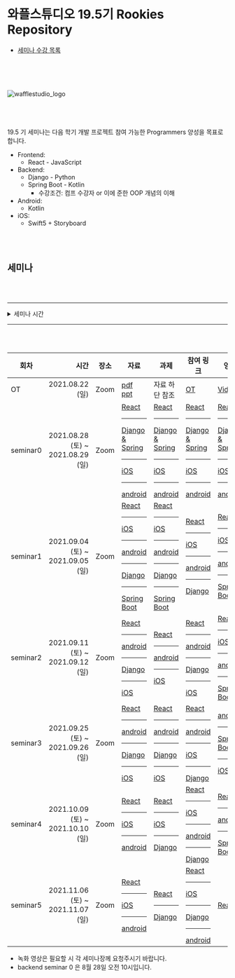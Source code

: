 # 와플스튜디오 19.5기 Rookies Repository

- [세미나 수강 목록](./seminar-list.md)

<br><br><br><br>![wafflestudio_logo](wafflestudio_logo.png)<br><br><br><br><br>
19.5 기 세미나는 다음 학기 개발 프로젝트 참여 가능한 Programmers 양성을 목표로 합니다.

- Frontend:
    - React - JavaScript
- Backend:
    - Django - Python
    - Spring Boot - Kotlin
        - 수강조건: 컴프 수강자 or 이에 준한 OOP 개념의 이해
- Android:
    - Kotlin
- iOS:
    - Swift5 + Storyboard

<br><br>

## 세미나

<br><br>

---

<details>
<summary>세미나 시간</summary>

| 세미나          | 요일   | 시간           |
| :-------------- | ------ | :------------- |
| 백엔드 (장고)   | 토요일 | 오전 10시      |
| 안드로이드      | 토요일 | 오전 11시 30분 |
| 백엔드 (스프링) | 토요일 | 오후 3시       |
| 프론트          | 토요일 | 오후 4시 30분  |
| iOS             | 일요일 | 오후 1시       |

- iOS 세미나용 설문 링크 : https://docs.google.com/forms/d/1xooe-6mre4lDUAF9k_3kIqJQ97DSHsLKf8j9QbGBaHI/edit#responses

</details>

---

<br><br>

| 회차     |                              시간 | 장소 | 자료 | 과제 | 참여 링크 | 영상 |
| -------- | --------------------------------: | ---- | ---- | ---- | ---- | ---- |
| OT       | 2021.08.22 (일)                  | Zoom |  [pdf][OT_PDF_LINK] <br> [ppt][OT_PPT_LINK]   |  자료 하단 참조    | [OT][OT_ZOOM_LINK] | [Video][OT_VIDEO_LINK] |
| seminar0 | 2021.08.28 (토) ~ 2021.08.29 (일) | Zoom | [React](react/seminar0) <hr> [Django & Spring](django/seminar0) <hr> [iOS][iOS_SEMINAR_0_PDF_LINK] <hr> [android](android/seminar_0) | [React](react/seminar0/assignment.md) <hr> [Django & Spring](django/seminar0/assignment0) <hr> [iOS](iOS/seminar0/assignment.md) <hr>[android](android/assignment_0) | [React][REACT_SEMINAR_0_ZOOM_LINK] <hr> [Django & Spring][DJANGO ZOOM LINK] <hr> [iOS][iOS_SEMINAR_0_ZOOM_LINK] <hr>[android][ANDROID_ZOOM_LINK] | [React][REACT_SEMINAR_0_VIDEO] <hr> [Django & Spring][DJANGO SEMINAR 0 VIDEO] <hr> [iOS][iOS_SEMINAR_0_VIDEO] <hr> [android][ANDROID_SEMINAR_0_VIDEO]|
| seminar1 | 2021.09.04 (토) ~ 2021.09.05 (일) | Zoom | [React](react/seminar1) <hr> [iOS](iOS/seminar1) <hr> [android](android/seminar_1) <hr> [Django](django/seminar1) <hr> [Spring Boot](springboot/seminar1)    | [React](react/seminar1/assignment.md) <hr> [iOS](iOS/seminar1/assignment.md) <hr> [android](android/assignment_1) <hr> [Django](django/seminar1/assignment1) <hr> [Spring Boot](springboot/seminar1/assignment1)                                               | [React][REACT_SEMINAR_1_ZOOM_LINK] <hr> [iOS][iOS_SEMINAR_1_ZOOM_LINK]  <hr>[android][ANDROID_ZOOM_LINK] <hr> [Django][DJANGO ZOOM LINK] | [React][REACT_SEMINAR_1_VIDEO] <hr> [iOS](https://youtu.be/dlvXLJJdEn0) <hr> [android](https://youtu.be/ExkERcY1FyM) <hr> [Spring Boot][SPRING_SEMINAR_1_VIDEO]|
| seminar2 | 2021.09.11 (토) ~ 2021.09.12 (일) | Zoom | [React](react/seminar2) <hr> [android](android/seminar_2) <hr> [Django](django/seminar2) <hr> [iOS][iOS_SEMINAR_2_PDF_LINK] | [React](react/seminar2/assignment.md) <hr> [android](android/assignment_2) <hr> [iOS](iOS/seminar2/assignment/assignment.md) | [React][REACT_SEMINAR_2_ZOOM_LINK] <hr> [android][ANDROID_ZOOM_LINK] <hr> [Django][DJANGO ZOOM LINK] <hr> [iOS][iOS_SEMINAR_2_ZOOM_LINK] | [React][REACT_SEMINAR_2_VIDEO] <hr> [iOS][iOS_SEMINAR_2_VIDEO] <hr> [android][ANDROID_SEMINAR_2_VIDEO] <hr> [Spring Boot][SPRING_SEMINAR_2_VIDEO]|
| seminar3 | 2021.09.25 (토) ~ 2021.09.26 (일) | Zoom | [React](react/seminar3)  <hr> [android](android/seminar_3) <hr> [Django](django/seminar3) <hr> [iOS][iOS_SEMINAR_3_PDF_LINK]  | [React](react/seminar3/assignment.md) <hr>[android](android/assignment_3)  <hr> [Django](django/seminar3/) <hr> [iOS](iOS/seminar3/assignment/assignment.md)| [React][REACT_SEMINAR_3_ZOOM_LINK] <hr> [android][ANDROID_ZOOM_LINK] <hr> [iOS][iOS_SEMINAR_1_ZOOM_LINK] <hr> [Django][DJANGO ZOOM LINK]  | [android][ANDROID_SEMINAR_3_VIDEO]<hr> [Spring Boot][SPRING_SEMINAR_3_VIDEO] <hr> [iOS][iOS_SEMINAR_3_VIDEO]|
| seminar4 | 2021.10.09 (토) ~ 2021.10.10 (일) | Zoom | [React](react/seminar4) <hr> [iOS][iOS_SEMINAR_4_PDF_LINK] <hr> [android](android/seminar_4) | [React](react/seminar4/assignment.md) <hr> [iOS](iOS/seminar4/assignment.md) <hr> [Django](django/seminar4/) | [React][REACT_SEMINAR_4_ZOOM_LINK] <hr> [iOS][iOS_SEMINAR_1_ZOOM_LINK] <hr> [android][ANDROID_ZOOM_LINK] <hr>  [Django][DJANGO ZOOM LINK]  | [React][REACT_SEMINAR_4_VIDEO] <hr> [android][ANDROID_SEMINAR_4_VIDEO] <hr> [Spring Boot][SPRING_SEMINAR_4_VIDEO]|
| seminar5 | 2021.11.06 (토) ~ 2021.11.07 (일) | Zoom | [React](react/seminar5) <hr> [iOS][iOS_SEMINAR_5_PDF_LINK]  <hr> [android](android/seminar_4)   | [React](react/seminar5/assignment.md) <hr> [Django](django/seminar4/) | [React][REACT_SEMINAR_5_ZOOM_LINK] <hr>  [iOS][iOS_SEMINAR_1_ZOOM_LINK] <hr> [Django][DJANGO ZOOM LINK] <hr> [android][ANDROID_ZOOM_LINK] | [React][REACT_SEMINAR_5_VIDEO] |

* 녹화 영상은 필요할 시 각 세미나장께 요청주시기 바랍니다.
* backend seminar 0 은 8월 28일 오전 10시입니다.

<!--
하단에는 각종 url들 작성 부탁드립니다 (인라인으로 다 쓰면 너무 더러워져서)
-->

[OT_PDF_LINK]: ./wafflestudio%2019.5%20rookies%20OT.pdf
[OT_PPT_LINK]: https://docs.google.com/presentation/d/1BbIe3rkbvT41k4PHq22_ZTsqmFeIU_mACuUjdqtwMlA/edit?usp=sharing
[OT_ZOOM_LINK]: https://snu-ac-kr.zoom.us/j/83372089986?pwd=RzgxYkp3Y3RIMURYamxjZlEwOVR4UT09
[OT_VIDEO_LINK]: https://youtu.be/mDjuOgC-HSM

[REACT_SEMINAR_0_ZOOM_LINK]: https://snu-ac-kr.zoom.us/j/4853897459
[REACT_SEMINAR_1_ZOOM_LINK]: https://snu-ac-kr.zoom.us/j/86478334742
[REACT_SEMINAR_2_ZOOM_LINK]: https://snu-ac-kr.zoom.us/j/87847515157
[REACT_SEMINAR_3_ZOOM_LINK]: https://snu-ac-kr.zoom.us/j/4853897459
[REACT_SEMINAR_4_ZOOM_LINK]: https://snu-ac-kr.zoom.us/j/87002466759
[REACT_SEMINAR_5_ZOOM_LINK]: https://snu-ac-kr.zoom.us/j/4853897459
[REACT_SEMINAR_0_VIDEO]: https://youtu.be/DQEd7xfGOsA
[REACT_SEMINAR_1_VIDEO]: https://youtu.be/68BHZB7tjY4
[REACT_SEMINAR_2_VIDEO]: https://youtu.be/54MQket6KDc
[REACT_SEMINAR_4_VIDEO]: https://youtu.be/WB6-MVcsO-g
[REACT_SEMINAR_5_VIDEO]: https://youtu.be/uu2R5yByR0k

[DJANGO ZOOM LINK]: https://snu-ac-kr.zoom.us/j/86836696847?pwd=eVlSL2VkZXZjalhvOGJjamI5ODFQZz09
[DJANGO SEMINAR 0 VIDEO]: https://youtu.be/dCen0qvKaac

[iOS_SEMINAR_0_ZOOM_LINK]: https://snu-ac-kr.zoom.us/j/87432134235
[iOS_SEMINAR_0_VIDEO]: https://youtu.be/uc9GcZj1UmI
[iOS_SEMINAR_0_PDF_LINK]: ./iOS/seminar0/ios-seminar-0.pdf
[iOS_SEMINAR_1_ZOOM_LINK]: https://snu-ac-kr.zoom.us/j/4072801327
[iOS_SEMINAR_1_PDF_LINK]: ./iOS/seminar1/ios-seminar-1.pdf
[iOS_SEMINAR_2_ZOOM_LINK]: https://snu-ac-kr.zoom.us/j/84950929542
[iOS_SEMINAR_2_PDF_LINK]: ./iOS/seminar2/ios-seminar-2.pdf
[iOS_SEMINAR_2_VIDEO]: https://youtu.be/QwRFo6eoZbA
[iOS_SEMINAR_3_PDF_LINK]: ./iOS/seminar3/ios-seminar-3.pdf
[iOS_SEMINAR_3_VIDEO]: https://youtu.be/tIADAHhsqiU
[iOS_SEMINAR_4_PDF_LINK]: ./iOS/seminar4/seminar4.pdf
[iOS_SEMINAR_5_PDF_LINK]: ./iOS/seminar5/seminar5.pdf

[SPRING_SEMINAR_1_VIDEO]: https://youtu.be/CqC8tQOCxPQ
[SPRING_SEMINAR_2_VIDEO]: https://youtu.be/SuHTS4n8SW4
[SPRING_SEMINAR_3_VIDEO]: https://youtu.be/4BnwsQSBaYM
[SPRING_SEMINAR_4_VIDEO]: https://youtu.be/0goy9p7i35A

[ANDROID_ZOOM_LINK]: https://snu-ac-kr.zoom.us/j/9990095624
[ANDROID_SEMINAR_0_VIDEO]: https://youtu.be/orCngfd8_20
[ANDROID_SEMINAR_1_VIDEO]: https://youtu.be/ExkERcY1FyM
[ANDROID_SEMINAR_2_VIDEO]: https://youtu.be/Qg6Y2dfL7_k
[ANDROID_SEMINAR_3_VIDEO]: https://youtu.be/5HCyboc-zKo
[ANDROID_SEMINAR_4_VIDEO]: https://youtu.be/u9C8Qsgd11k
